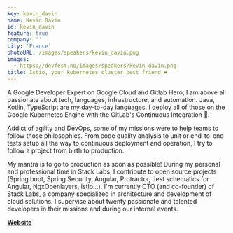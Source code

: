 ```yaml
---
key: kevin_davin
name: Kevin Davin
id: kevin_davin
feature: true
company: ''
city: 'France'
photoURL: /images/speakers/kevin_davin.png
images:
  - https://devfest.no/images/speakers/kevin_davin.png
title: Istio, your kubernetes cluster best friend ❤️
---
```


A Google Developer Expert on Google Cloud and Gitlab Hero, I am above all passionate about tech, languages, infrastructure, and automation. Java, Kotlin, TypeScript are my day-to-day languages. I deploy all of those on the Google Kubernetes Engine with the GitLab's Continuous Integration 🚀.

Addict of agility and DevOps, some of my missions were to help teams to follow those philosophies. From code quality analysis to unit or end-to-end tests setup all the way to continuous deployment and operation, I try to follow a project from birth to production.

My mantra is to go to production as soon as possible! During my personal and professional time in Stack Labs, I contribute to open source projects (Spring boot, Spring Security, Angular, Protractor, Jest schematics for Angular, NgxOpenlayers, Istio...).
I'm currently CTO (and co-founder) of Stack Labs, a company specialized in architecture and development of cloud solutions. I supervise about twenty passionate and talented developers in their missions and during our internal events.

**[Website](https://dev.to/davinkevin/)**